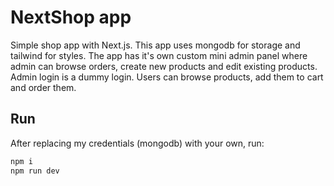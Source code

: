 # NextShop app

Simple shop app with Next.js. This app uses mongodb for storage and tailwind for styles. The app has it's own custom mini admin panel where admin can browse orders, create new products and edit existing products. Admin login is a dummy login. Users can browse products, add them to cart and order them.

## Run 

After replacing my credentials (mongodb) with your own, run:

```js
npm i
npm run dev
```
